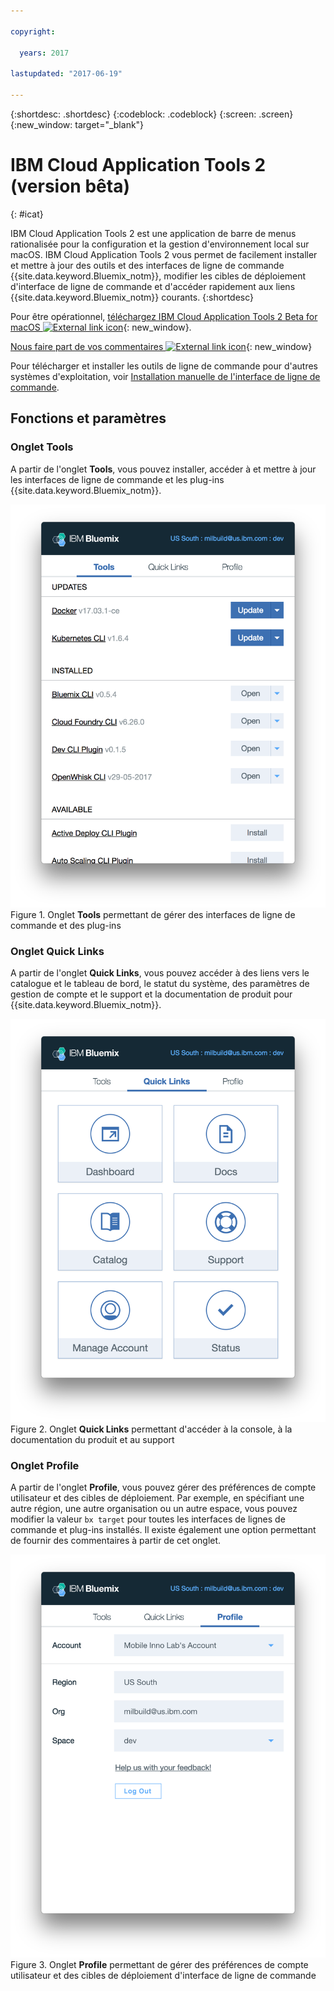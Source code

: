 ```yaml
---

copyright:

  years: 2017

lastupdated: "2017-06-19"

---
```


{:shortdesc: .shortdesc}
{:codeblock: .codeblock}
{:screen: .screen}
{:new_window: target="_blank"}

# IBM Cloud Application Tools 2 (version bêta)
{: #icat}

IBM Cloud Application Tools 2 est une application de barre de menus rationalisée pour la configuration et la gestion d'environnement local sur macOS. IBM Cloud Application Tools 2 vous permet de facilement installer et mettre à jour des outils et des interfaces de ligne de commande {{site.data.keyword.Bluemix_notm}}, modifier les cibles de déploiement d'interface de ligne de commande et d'accéder rapidement aux liens {{site.data.keyword.Bluemix_notm}} courants.
{:shortdesc}

Pour être opérationnel, [téléchargez IBM Cloud Application Tools 2 Beta for macOS ![External link icon](../icons/launch-glyph.svg)](http://ibm.biz/icat-2-download){: new_window}. 

[Nous faire part de vos commentaires ![External link icon](../icons/launch-glyph.svg)](http://ibm.biz/icat-2-feedback){: new_window}

Pour télécharger et installer les outils de ligne de commande pour d'autres systèmes d'exploitation, voir [Installation manuelle de l'interface de ligne de commande](/docs/cli/index.html).

## Fonctions et paramètres

### Onglet Tools

A partir de l'onglet **Tools**, vous pouvez installer, accéder à et mettre à jour les interfaces de ligne de commande et les plug-ins {{site.data.keyword.Bluemix_notm}}. 

![Capture d'écran illustrant l'onglet **Tools**.](icat_tools.png "Onglet Tools permettant de gérer des interfaces de ligne de commande et des plug-ins") <br> Figure 1. Onglet **Tools** permettant de gérer des interfaces de ligne de commande et des plug-ins

### Onglet Quick Links

A partir de l'onglet **Quick Links**, vous pouvez accéder à des liens vers le catalogue et le tableau de bord, le statut du système, des paramètres de gestion de compte et le support et la documentation de produit pour {{site.data.keyword.Bluemix_notm}}. 

![Capture d'écran illustrant l'onglet **Quick Links**.](icat_quicklinks.png "Onglet Quick Links permettant d'accéder aux paramètres de console, à la documentation du produit et au support") <br> Figure 2. Onglet **Quick Links** permettant d'accéder à la console, à la documentation du produit et au support

### Onglet Profile

A partir de l'onglet **Profile**, vous pouvez gérer des préférences de compte utilisateur et des cibles de déploiement. Par exemple, en spécifiant une autre région, une autre organisation ou un autre espace, vous pouvez modifier la valeur `bx target` pour toutes les interfaces de lignes de commande et plug-ins installés. Il existe également une option permettant de fournir des commentaires à partir de cet onglet. 

![Capture d'écran illustrant l'onglet **Profile**.](icat_profile.png "Onglet Profile permettant de gérer les paramètres de profil utilisateur") <br> Figure 3. Onglet **Profile** permettant de gérer des préférences de compte utilisateur et des cibles de déploiement d'interface de ligne de commande

















